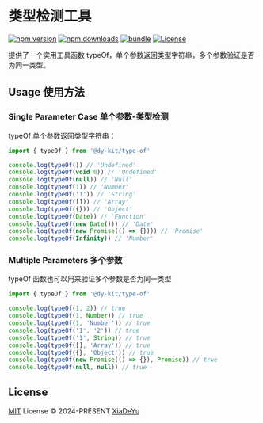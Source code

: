 # 类型检测工具

[![npm version][npm-version-src]][npm-version-href]
[![npm downloads][npm-downloads-src]][npm-downloads-href]
[![bundle][bundle-src]][bundle-href]
[![License][license-src]][license-href]

提供了一个实用工具函数 typeOf，单个参数返回类型字符串，多个参数验证是否为同一类型。

## Usage 使用方法
### Single Parameter Case 单个参数-类型检测
typeOf 单个参数返回类型字符串：
```javascript
import { typeOf } from '@dy-kit/type-of'

console.log(typeOf()) // 'Undefined'
console.log(typeOf(void 0)) // 'Undefined'
console.log(typeOf(null)) // 'Null'
console.log(typeOf(1)) // 'Number'
console.log(typeOf('1')) // 'String'
console.log(typeOf([])) // 'Array'
console.log(typeOf({})) // 'Object'
console.log(typeOf(Date)) // 'Function'
console.log(typeOf(new Date())) // 'Date'
console.log(typeOf(new Promise(() => {}))) // 'Promise'
console.log(typeOf(Infinity)) // 'Number'
```

### Multiple Parameters 多个参数
typeOf 函数也可以用来验证多个参数是否为同一类型
```javascript
import { typeOf } from '@dy-kit/type-of'

console.log(typeOf(1, 2)) // true
console.log(typeOf(1, Number)) // true
console.log(typeOf(1, 'Number')) // true
console.log(typeOf('1', '2')) // true
console.log(typeOf('1', String)) // true
console.log(typeOf([], 'Array')) // true
console.log(typeOf({}, 'Object')) // true
console.log(typeOf(new Promise(() => {}), Promise)) // true
console.log(typeOf(null, null)) // true
```

## License

[MIT](./LICENSE) License © 2024-PRESENT [XiaDeYu](https://github.com/Xdy1579883916)

<!-- Badges -->

[npm-version-src]: https://img.shields.io/npm/v/@dy-kit/type-of?style=flat&colorA=080f12&colorB=1fa669
[npm-version-href]: https://npmjs.com/package/@dy-kit/type-of
[npm-downloads-src]: https://img.shields.io/npm/dm/@dy-kit/type-of?style=flat&colorA=080f12&colorB=1fa669
[npm-downloads-href]: https://npmjs.com/package/@dy-kit/type-of
[bundle-src]: https://img.shields.io/bundlephobia/minzip/@dy-kit/type-of?style=flat&colorA=080f12&colorB=1fa669&label=minzip
[bundle-href]: https://bundlephobia.com/result?p=@dy-kit/type-of
[license-src]: https://img.shields.io/github/license/Xdy1579883916/@dy-kit/type-of.svg?style=flat&colorA=080f12&colorB=1fa669
[license-href]: https://github.com/Xdy1579883916/typeof/blob/main/LICENSE
